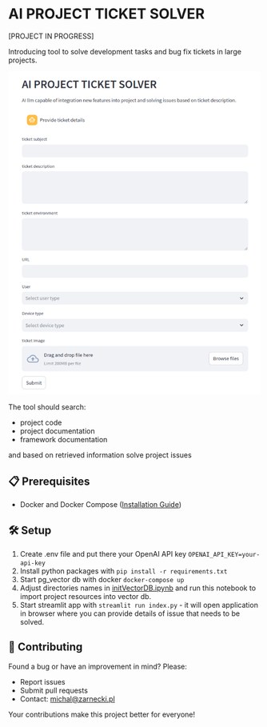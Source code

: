 # AI PROJECT TICKET SOLVER
[PROJECT IN PROGRESS]

Introducing tool to solve development tasks and bug fix tickets in large projects.

<img src="img/ticket-solver-app.png" />

The tool should search:
- project code
- project documentation 
- framework documentation

and based on retrieved information solve project issues

## 📋 Prerequisites

- Docker and Docker Compose ([Installation Guide](https://docs.docker.com/compose/install/))

## 🛠️ Setup
1. Create .env file and put there your OpenAI API key `OPENAI_API_KEY=your-api-key` 
2. Install python packages with `pip install -r requirements.txt`
3. Start pg_vector db with docker `docker-compose up`
4. Adjust directories names in [initVectorDB.ipynb](notebook/initVectorDB.ipynb) and run this notebook to import project resources into vector db.
5. Start streamlit app with `streamlit run index.py` - it will open application in browser where you can provide details of issue that needs to be solved.

## 👥 Contributing

Found a bug or have an improvement in mind? Please:
- Report issues
- Submit pull requests
- Contact: michal@zarnecki.pl

Your contributions make this project better for everyone!